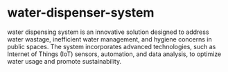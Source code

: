 # water-dispenser-system
water dispensing system is an innovative solution designed to address water wastage, inefficient water management, and hygiene concerns in public spaces. The system incorporates advanced technologies, such as Internet of Things (IoT) sensors, automation, and data analysis, to optimize water usage and promote sustainability. 
